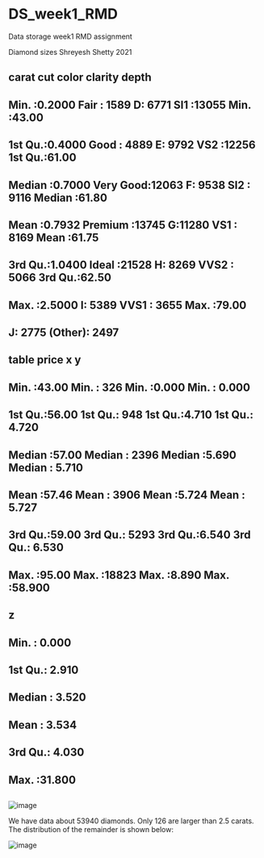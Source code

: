 # DS_week1_RMD
Data storage week1 RMD assignment


Diamond sizes
Shreyesh Shetty
2021
##      carat               cut        color        clarity          depth      
##  Min.   :0.2000   Fair     : 1589   D: 6771   SI1    :13055   Min.   :43.00  
##  1st Qu.:0.4000   Good     : 4889   E: 9792   VS2    :12256   1st Qu.:61.00  
##  Median :0.7000   Very Good:12063   F: 9538   SI2    : 9116   Median :61.80  
##  Mean   :0.7932   Premium  :13745   G:11280   VS1    : 8169   Mean   :61.75  
##  3rd Qu.:1.0400   Ideal    :21528   H: 8269   VVS2   : 5066   3rd Qu.:62.50  
##  Max.   :2.5000                     I: 5389   VVS1   : 3655   Max.   :79.00  
##                                     J: 2775   (Other): 2497                  
##      table           price             x               y         
##  Min.   :43.00   Min.   :  326   Min.   :0.000   Min.   : 0.000  
##  1st Qu.:56.00   1st Qu.:  948   1st Qu.:4.710   1st Qu.: 4.720  
##  Median :57.00   Median : 2396   Median :5.690   Median : 5.710  
##  Mean   :57.46   Mean   : 3906   Mean   :5.724   Mean   : 5.727  
##  3rd Qu.:59.00   3rd Qu.: 5293   3rd Qu.:6.540   3rd Qu.: 6.530  
##  Max.   :95.00   Max.   :18823   Max.   :8.890   Max.   :58.900  
##                                                                  
##        z         
##  Min.   : 0.000  
##  1st Qu.: 2.910  
##  Median : 3.520  
##  Mean   : 3.534  
##  3rd Qu.: 4.030  
##  Max.   :31.800  
## 
 
 ![image](https://user-images.githubusercontent.com/106268775/187055225-2a1758eb-2d85-4dcc-a86e-6a9d80a1cef1.png)

 
We have data about 53940 diamonds. Only 126 are larger than 2.5 carats. The distribution of the remainder is shown below:
 
![image](https://user-images.githubusercontent.com/106268775/187055215-fa3ab783-9188-495f-9956-cf9b5f64f8c5.png)
